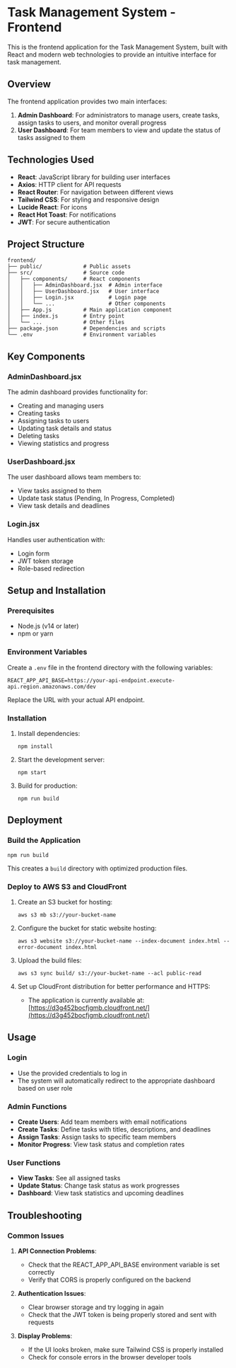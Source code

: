 # Task Management System - Frontend

This is the frontend application for the Task Management System, built with React and modern web technologies to provide an intuitive interface for task management.

## Overview

The frontend application provides two main interfaces:

1. **Admin Dashboard**: For administrators to manage users, create tasks, assign tasks to users, and monitor overall progress
2. **User Dashboard**: For team members to view and update the status of tasks assigned to them

## Technologies Used

- **React**: JavaScript library for building user interfaces
- **Axios**: HTTP client for API requests
- **React Router**: For navigation between different views
- **Tailwind CSS**: For styling and responsive design
- **Lucide React**: For icons
- **React Hot Toast**: For notifications
- **JWT**: For secure authentication

## Project Structure

```
frontend/
├── public/             # Public assets
├── src/                # Source code
│   ├── components/     # React components
│   │   ├── AdminDashboard.jsx  # Admin interface
│   │   ├── UserDashboard.jsx   # User interface
│   │   ├── Login.jsx           # Login page
│   │   └── ...                 # Other components
│   ├── App.js          # Main application component
│   ├── index.js        # Entry point
│   └── ...             # Other files
├── package.json        # Dependencies and scripts
└── .env                # Environment variables
```

## Key Components

### AdminDashboard.jsx

The admin dashboard provides functionality for:
- Creating and managing users
- Creating tasks
- Assigning tasks to users
- Updating task details and status
- Deleting tasks
- Viewing statistics and progress

### UserDashboard.jsx

The user dashboard allows team members to:
- View tasks assigned to them
- Update task status (Pending, In Progress, Completed)
- View task details and deadlines

### Login.jsx

Handles user authentication with:
- Login form
- JWT token storage
- Role-based redirection

## Setup and Installation

### Prerequisites

- Node.js (v14 or later)
- npm or yarn

### Environment Variables

Create a `.env` file in the frontend directory with the following variables:

```
REACT_APP_API_BASE=https://your-api-endpoint.execute-api.region.amazonaws.com/dev
```

Replace the URL with your actual API endpoint.

### Installation

1. Install dependencies:
   ```
   npm install
   ```

2. Start the development server:
   ```
   npm start
   ```

3. Build for production:
   ```
   npm run build
   ```

## Deployment

### Build the Application

```
npm run build
```

This creates a `build` directory with optimized production files.

### Deploy to AWS S3 and CloudFront

1. Create an S3 bucket for hosting:
   ```
   aws s3 mb s3://your-bucket-name
   ```

2. Configure the bucket for static website hosting:
   ```
   aws s3 website s3://your-bucket-name --index-document index.html --error-document index.html
   ```

3. Upload the build files:
   ```
   aws s3 sync build/ s3://your-bucket-name --acl public-read
   ```

4. Set up CloudFront distribution for better performance and HTTPS:
   - The application is currently available at: [https://d3g452bocfjgmb.cloudfront.net/](https://d3g452bocfjgmb.cloudfront.net/)

## Usage

### Login

- Use the provided credentials to log in
- The system will automatically redirect to the appropriate dashboard based on user role

### Admin Functions

- **Create Users**: Add team members with email notifications
- **Create Tasks**: Define tasks with titles, descriptions, and deadlines
- **Assign Tasks**: Assign tasks to specific team members
- **Monitor Progress**: View task status and completion rates

### User Functions

- **View Tasks**: See all assigned tasks
- **Update Status**: Change task status as work progresses
- **Dashboard**: View task statistics and upcoming deadlines

## Troubleshooting

### Common Issues

1. **API Connection Problems**:
   - Check that the REACT_APP_API_BASE environment variable is set correctly
   - Verify that CORS is properly configured on the backend

2. **Authentication Issues**:
   - Clear browser storage and try logging in again
   - Check that the JWT token is being properly stored and sent with requests

3. **Display Problems**:
   - If the UI looks broken, make sure Tailwind CSS is properly installed
   - Check for console errors in the browser developer tools
